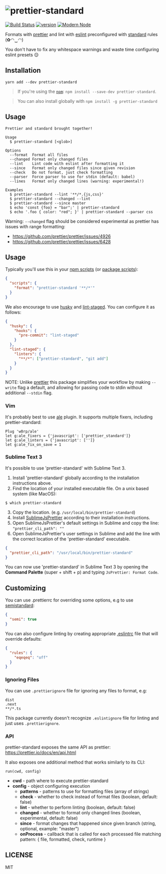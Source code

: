 # ![prettier-standard](https://i.imgur.com/F62GQUk.png)

[![Build Status][build-badge]][build] [![version][version-badge]][package] [![Modern Node](https://img.shields.io/badge/modern-node-9BB48F.svg)](https://github.com/sheerun/modern-node)

Formats with [prettier](https://github.com/prettier/prettier) and lint with [eslint](https://eslint.org/) preconfigured with [standard](https://github.com/standard/standard) rules (✿◠‿◠) 

You don't have to fix any whitespace warnings and waste time configuring eslint presets :relieved:

## Installation

```
yarn add --dev prettier-standard
```

> If you're using the [`npm`][npm]: `npm install --save-dev prettier-standard`.

> You can also install globally with `npm install -g prettier-standard`

## Usage

```
Prettier and standard brought together!

Usage
  $ prettier-standard [<glob>]

Options
  --format  Format all files
  --changed Format only changed files
  --lint    Lint code with eslint after formatting it
  --since   Format only changed files since given revision
  --check   Do not format, just check formatting
  --parser  Force parser to use for stdin (default: babel)
  --lines   Format only changed lines (warning: experimental!)

Examples
  $ prettier-standard --lint '**/*.{js,css}'
  $ prettier-standard --changed --lint
  $ prettier-standard --since master
  $ echo 'const {foo} = "bar";' | prettier-standard
  $ echo '.foo { color: "red"; }' | prettier-standard --parser css
```

Warning: `--changed` flag should be considered experimental as prettier has issues with range formatting:

- https://github.com/prettier/prettier/issues/4926
- https://github.com/prettier/prettier/issues/6428

## Usage

Typically you'll use this in your [npm scripts][npm scripts] (or [package scripts][package scripts]):

```json
{
  "scripts": {
    "format": "prettier-standard '**/*'"
  }
}
```

We also encourage to use [husky](https://github.com/typicode/husky) and [lint-staged](https://github.com/okonet/lint-staged). You can configure it as follows:

```json
{
  "husky": {
    "hooks": {
      "pre-commit": "lint-staged"
    }
  },
  "lint-staged": {
    "linters": {
      "**/*": ["prettier-standard", "git add"]
    }
  }
}
```

NOTE: Unlike [prettier](https://github.com/prettier/prettier) this package simplifies your workflow by making `--write` flag a default, and allowing for passing code to stdin without additional `--stdin` flag.

### Vim

It's probably best to use [ale](https://github.com/w0rp/ale) plugin. It supports multiple fixers, including prettier-standard:

```
Plug 'w0rp/ale'
let g:ale_fixers = {'javascript': ['prettier_standard']}
let g:ale_linters = {'javascript': ['']}
let g:ale_fix_on_save = 1
```

### Sublime Text 3

It's possible to use 'prettier-standard' with Sublime Text 3.

1. Install 'prettier-standard' globally according to the installation instructions above.
2. Find the location of your installed executable file.
   On a unix based system (like MacOS):

```curl
$ which prettier-standard
```

3. Copy the location. (e.g. `/usr/local/bin/prettier-standard`)
4. Install [SublimeJsPrettier](https://github.com/jonlabelle/SublimeJsPrettier) according to their installation instructions.
5. Open SublimeJsPrettier's default settings in Sublime and copy the line: `"prettier_cli_path": ""`
6. Open SublimeJsPrettier's user settings in Sublime and add the line with the correct location of the 'prettier-standard' executable.

```json
{
  "prettier_cli_path": "/usr/local/bin/prettier-standard"
}
```

You can now use 'prettier-standard' in Sublime Text 3 by opening the **Command Palette** (super + shift + p) and typing `JsPrettier: Format Code`.

## Customizing

You can use .prettierrc for overriding some options, e.g to use [semistandard](https://www.npmjs.com/package/semistandard):

```json
{
  "semi": true
}
```

You can also configure linting by creating appropriate [.eslintrc]() file that will override defaults:


```json
{
  "rules": {
    "eqeqeq": "off"
  }
}
```


### Ignoring Files

You can use `.prettierignore` file for ignoring any files to format, e.g:

```
dist
.next
**/*.ts
```

This package currently doesn't recognize `.eslintignore` file for linting and just uses `.prettierignore`.

### API

prettier-standard exposes the same API as prettier: https://prettier.io/docs/en/api.html

It also exposes one additional method that works similarly to its CLI:

`run(cwd, config)`

- **cwd** - path where to execute prettier-standard
- **config** - object configuring execution
  - **patterns** - patterns to use for formatting files (array of strings)
  - **check** - whether to check instead of format files (boolean, default: false)
  - **lint** - whether to perform linting (boolean, default: false)
  - **changed** - whether to format only changed lines (boolean, experimental, default: false)
  - **since** - format changes that happened since given branch (string, optional, example: "master")
  - **onProcess** - callback that is called for each processed file matching pattern: { file, formatted, check, runtime }

## LICENSE

MIT

[yarn]: https://yarnpkg.com/
[npm]: https://www.npmjs.com/
[node]: https://nodejs.org
[build-badge]: https://img.shields.io/travis/sheerun/prettier-standard.svg?style=flat-square
[build]: https://travis-ci.org/sheerun/prettier-standard
[coverage-badge]: https://img.shields.io/codecov/c/github/sheerun/prettier-standard.svg?style=flat-square
[coverage]: https://codecov.io/github/sheerun/prettier-standard
[dependencyci-badge]: https://dependencyci.com/github/sheerun/prettier-standard/badge?style=flat-square
[dependencyci]: https://dependencyci.com/github/sheerun/prettier-standard
[version-badge]: https://img.shields.io/npm/v/prettier-standard.svg?style=flat-square
[package]: https://www.npmjs.com/package/prettier-standard
[npm scripts]: https://docs.npmjs.com/misc/scripts
[package scripts]: https://github.com/kentcdodds/p-s
[glob]: https://github.com/isaacs/node-glob
